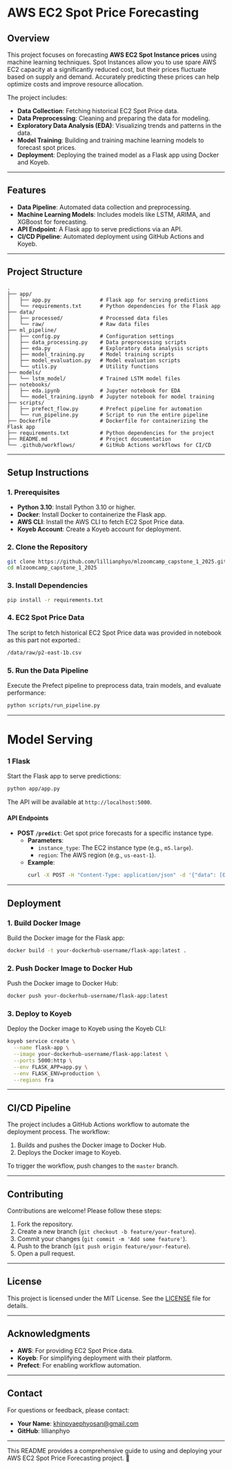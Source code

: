 # **AWS EC2 Spot Price Forecasting**

## **Overview**

This project focuses on forecasting **AWS EC2 Spot Instance prices** using machine learning techniques. Spot Instances allow you to use spare AWS EC2 capacity at a significantly reduced cost, but their prices fluctuate based on supply and demand. Accurately predicting these prices can help optimize costs and improve resource allocation.

The project includes:

- **Data Collection**: Fetching historical EC2 Spot Price data.
- **Data Preprocessing**: Cleaning and preparing the data for modeling.
- **Exploratory Data Analysis (EDA)**: Visualizing trends and patterns in the data.
- **Model Training**: Building and training machine learning models to forecast spot prices.
- **Deployment**: Deploying the trained model as a Flask app using Docker and Koyeb.

---

## **Features**

- **Data Pipeline**: Automated data collection and preprocessing.
- **Machine Learning Models**: Includes models like LSTM, ARIMA, and XGBoost for forecasting.
- **API Endpoint**: A Flask app to serve predictions via an API.
- **CI/CD Pipeline**: Automated deployment using GitHub Actions and Koyeb.

---

## **Project Structure**

```
.
├── app/
│   ├── app.py                # Flask app for serving predictions
│   └── requirements.txt      # Python dependencies for the Flask app
├── data/
│   ├── processed/            # Processed data files
│   └── raw/                  # Raw data files
├── ml_pipeline/
│   ├── config.py             # Configuration settings
│   ├── data_processing.py    # Data preprocessing scripts
│   ├── eda.py                # Exploratory data analysis scripts
│   ├── model_training.py     # Model training scripts
│   ├── model_evaluation.py   # Model evaluation scripts
│   └── utils.py              # Utility functions
├── models/
│   └── lstm_model/           # Trained LSTM model files
├── notebooks/
│   ├── eda.ipynb             # Jupyter notebook for EDA
│   └── model_training.ipynb  # Jupyter notebook for model training
├── scripts/
│   ├── prefect_flow.py       # Prefect pipeline for automation
│   └── run_pipeline.py       # Script to run the entire pipeline
├── Dockerfile                # Dockerfile for containerizing the Flask app
├── requirements.txt          # Python dependencies for the project
├── README.md                 # Project documentation
└── .github/workflows/        # GitHub Actions workflows for CI/CD
```

---

## **Setup Instructions**

### **1. Prerequisites**

- **Python 3.10**: Install Python 3.10 or higher.
- **Docker**: Install Docker to containerize the Flask app.
- **AWS CLI**: Install the AWS CLI to fetch EC2 Spot Price data.
- **Koyeb Account**: Create a Koyeb account for deployment.

### **2. Clone the Repository**

```bash
git clone https://github.com/lillianphyo/mlzoomcamp_capstone_1_2025.git
cd mlzoomcamp_capstone_1_2025
```

### **3. Install Dependencies**

```bash
pip install -r requirements.txt
```

### **4. EC2 Spot Price Data**

The script to fetch historical EC2 Spot Price data was provided in notebook as this part not exported.:

```bash
/data/raw/p2-east-1b.csv
```

### **5. Run the Data Pipeline**

Execute the Prefect pipeline to preprocess data, train models, and evaluate performance:

```bash
python scripts/run_pipeline.py
```

---

# **Model Serving**

### 1 Flask

Start the Flask app to serve predictions:

```bash
python app/app.py
```

The API will be available at `http://localhost:5000`.

#### **API Endpoints**

- **POST `/predict`**: Get spot price forecasts for a specific instance type.
  - **Parameters**:
    - `instance_type`: The EC2 instance type (e.g., `m5.large`).
    - `region`: The AWS region (e.g., `us-east-1`).
  - **Example**:
    ```bash
    curl -X POST -H "Content-Type: application/json" -d '{"data": [0.1, 0.2, 0.3, 0.4, 0.5, 0.6, 0.7, 0.8, 0.9, 1.0]}' http://localhost:5000/predict
    ```

---

## **Deployment**

### **1. Build Docker Image**

Build the Docker image for the Flask app:

```bash
docker build -t your-dockerhub-username/flask-app:latest .
```

### **2. Push Docker Image to Docker Hub**

Push the Docker image to Docker Hub:

```bash
docker push your-dockerhub-username/flask-app:latest
```

### **3. Deploy to Koyeb**

Deploy the Docker image to Koyeb using the Koyeb CLI:

```bash
koyeb service create \
  --name flask-app \
  --image your-dockerhub-username/flask-app:latest \
  --ports 5000:http \
  --env FLASK_APP=app.py \
  --env FLASK_ENV=production \
  --regions fra
```

---

## **CI/CD Pipeline**

The project includes a GitHub Actions workflow to automate the deployment process. The workflow:

1. Builds and pushes the Docker image to Docker Hub.
2. Deploys the Docker image to Koyeb.

To trigger the workflow, push changes to the `master` branch.

---

## **Contributing**

Contributions are welcome! Please follow these steps:

1. Fork the repository.
2. Create a new branch (`git checkout -b feature/your-feature`).
3. Commit your changes (`git commit -m 'Add some feature'`).
4. Push to the branch (`git push origin feature/your-feature`).
5. Open a pull request.

---

## **License**

This project is licensed under the MIT License. See the [LICENSE](LICENSE) file for details.

---

## **Acknowledgments**

- **AWS**: For providing EC2 Spot Price data.
- **Koyeb**: For simplifying deployment with their platform.
- **Prefect**: For enabling workflow automation.

---

## **Contact**

For questions or feedback, please contact:

- **Your Name**: khinpyaephyosan@gmail.com
- **GitHub**: lillianphyo

---

This README provides a comprehensive guide to using and deploying your AWS EC2 Spot Price Forecasting project. 🚀

